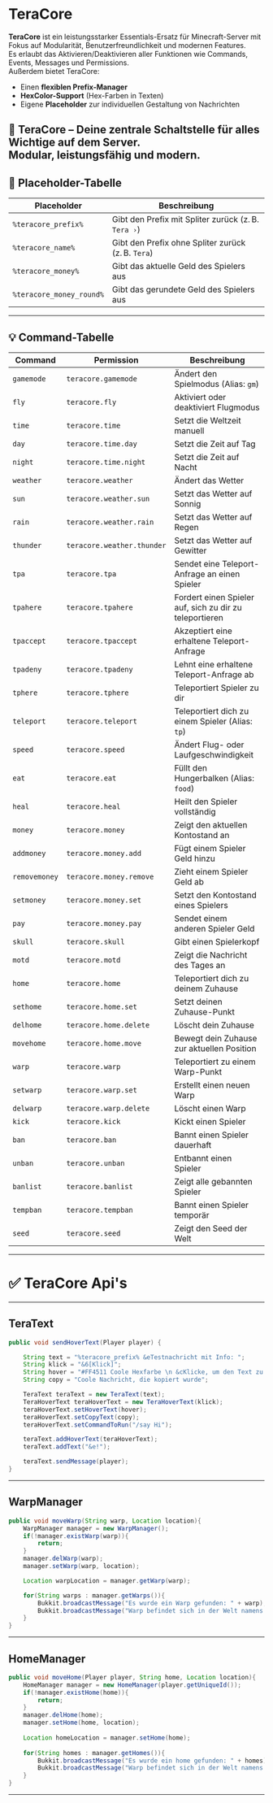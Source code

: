 # TeraCore

**TeraCore** ist ein leistungsstarker Essentials-Ersatz für Minecraft-Server mit Fokus auf Modularität, Benutzerfreundlichkeit und modernen Features.  
Es erlaubt das Aktivieren/Deaktivieren aller Funktionen wie Commands, Events, Messages und Permissions.  
Außerdem bietet TeraCore:

- Einen **flexiblen Prefix-Manager**
- **HexColor-Support** (Hex-Farben in Texten)
- Eigene **Placeholder** zur individuellen Gestaltung von Nachrichten


🎉 **TeraCore – Deine zentrale Schaltstelle für alles Wichtige auf dem Server.**  
Modular, leistungsfähig und modern.
---


## 🎯 Placeholder-Tabelle

| Placeholder         | Beschreibung                                     |
|-----------------------|----------------------------------------------------|
| `%teracore_prefix%`   | Gibt den Prefix mit Spliter zurück (z. B. `Tera ›`) |
| `%teracore_name%`     | Gibt den Prefix ohne Spliter zurück (z. B. `Tera`) |
| `%teracore_money%`    | Gibt das aktuelle Geld des Spielers aus           |
| `%teracore_money_round%`       | Gibt das gerundete Geld des Spielers aus          |

---

## 💡 Command-Tabelle

| Command     | Permission                | Beschreibung                                 |
|--------------|-----------------------------|-------------------------------------------------|
| `gamemode`     | `teracore.gamemode`         | Ändert den Spielmodus (Alias: `gm`)            |
| `fly`          | `teracore.fly`              | Aktiviert oder deaktiviert Flugmodus           |
| `time`         | `teracore.time`             | Setzt die Weltzeit manuell                     |
| `day`          | `teracore.time.day`         | Setzt die Zeit auf Tag                         |
| `night`        | `teracore.time.night`       | Setzt die Zeit auf Nacht                       |
| `weather`      | `teracore.weather`          | Ändert das Wetter                              |
| `sun`          | `teracore.weather.sun`      | Setzt das Wetter auf Sonnig                    |
| `rain`         | `teracore.weather.rain`     | Setzt das Wetter auf Regen                     |
| `thunder`      | `teracore.weather.thunder`  | Setzt das Wetter auf Gewitter                  |
| `tpa`          | `teracore.tpa`              | Sendet eine Teleport-Anfrage an einen Spieler |
| `tpahere`      | `teracore.tpahere`          | Fordert einen Spieler auf, sich zu dir zu teleportieren |
| `tpaccept`     | `teracore.tpaccept`         | Akzeptiert eine erhaltene Teleport-Anfrage     |
| `tpadeny`      | `teracore.tpadeny`          | Lehnt eine erhaltene Teleport-Anfrage ab       |
| `tphere`       | `teracore.tphere`           | Teleportiert Spieler zu dir                    |
| `teleport`     | `teracore.teleport`         | Teleportiert dich zu einem Spieler (Alias: `tp`)|
| `speed`        | `teracore.speed`            | Ändert Flug- oder Laufgeschwindigkeit          |
| `eat`          | `teracore.eat`              | Füllt den Hungerbalken (Alias: `food`)         |
| `heal`         | `teracore.heal`             | Heilt den Spieler vollständig                  |
| `money`        | `teracore.money`            | Zeigt den aktuellen Kontostand an              |
| `addmoney`     | `teracore.money.add`        | Fügt einem Spieler Geld hinzu                  |
| `removemoney`  | `teracore.money.remove`     | Zieht einem Spieler Geld ab                    |
| `setmoney`     | `teracore.money.set`        | Setzt den Kontostand eines Spielers            |
| `pay`          | `teracore.money.pay`        | Sendet einem anderen Spieler Geld              |
| `skull`        | `teracore.skull`            | Gibt einen Spielerkopf                         |
| `motd`         | `teracore.motd`             | Zeigt die Nachricht des Tages an               |
| `home`         | `teracore.home`             | Teleportiert dich zu deinem Zuhause            |
| `sethome`      | `teracore.home.set`         | Setzt deinen Zuhause-Punkt                     |
| `delhome`      | `teracore.home.delete`      | Löscht dein Zuhause                            |
| `movehome`     | `teracore.home.move`        | Bewegt dein Zuhause zur aktuellen Position     |
| `warp`         | `teracore.warp`             | Teleportiert zu einem Warp-Punkt               |
| `setwarp`      | `teracore.warp.set`         | Erstellt einen neuen Warp                      |
| `delwarp`      | `teracore.warp.delete`      | Löscht einen Warp                              |
| `kick`         | `teracore.kick`             | Kickt einen Spieler                            |
| `ban`          | `teracore.ban`              | Bannt einen Spieler dauerhaft                  |
| `unban`        | `teracore.unban`            | Entbannt einen Spieler                         |
| `banlist`      | `teracore.banlist`          | Zeigt alle gebannten Spieler                   |
| `tempban`      | `teracore.tempban`          | Bannt einen Spieler temporär                   |
| `seed`         | `teracore.seed`             | Zeigt den Seed der Welt                        |


---

# ✅ TeraCore Api's

---
## TeraText
```java
public void sendHoverText(Player player) {

    String text = "%teracore_prefix% &eTestnachricht mit Info: ";
    String klick = "&6[Klick]";
    String hover = "#FF4511 Coole Hexfarbe \n &cKlicke, um den Text zu kopieren";
    String copy = "Coole Nachricht, die kopiert wurde";

    TeraText teraText = new TeraText(text);
    TeraHoverText teraHoverText = new TeraHoverText(klick);
    teraHoverText.setHoverText(hover);
    teraHoverText.setCopyText(copy);
    teraHoverText.setCommandToRun("/say Hi");

    teraText.addHoverText(teraHoverText);
    teraText.addText("&e!");

    teraText.sendMessage(player);
}
```
---
## WarpManager
```java
public void moveWarp(String warp, Location location){
	WarpManager manager = new WarpManager();
	if(!manager.existWarp(warp)){
		return;
	}
	manager.delWarp(warp);
	manager.setWarp(warp, location);

	Location warpLocation = manager.getWarp(warp);

	for(String warps : manager.getWarps()){
		Bukkit.broadcastMessage("Es wurde ein Warp gefunden: " + warp);
		Bukkit.broadcastMessage("Warp befindet sich in der Welt namens: " + warpLocation.getWorld().getName());
	}
}
```
---
## HomeManager
```java
public void moveHome(Player player, String home, Location location){
	HomeManager manager = new HomeManager(player.getUniqueId());
	if(!manager.existHome(home)){
		return;
	}
	manager.delHome(home);
	manager.setHome(home, location);
	
	Location homeLocation = manager.setHome(home);
	
	for(String homes : manager.getHomes()){
		Bukkit.broadcastMessage("Es wurde ein home gefunden: " + homes);
		Bukkit.broadcastMessage("Warp befindet sich in der Welt namens: " + homeLocation.getWorld().getName());
	}
}
```


---